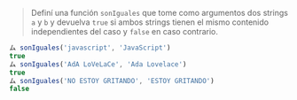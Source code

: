 > Definí una función `sonIguales` que tome como argumentos dos strings `a` y `b` y devuelva `true` si ambos strings tienen el mismo contenido independientes del caso y `false` en caso contrario.
>
```javascript
ム sonIguales('javascript', 'JavaScript')
true
ム sonIguales('AdA LoVeLaCe', 'Ada Lovelace')
true
ム sonIguales('NO ESTOY GRITANDO', 'ESTOY GRITANDO')
false
```